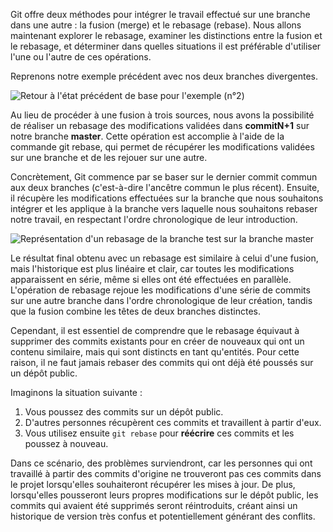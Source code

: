 Git offre deux méthodes pour intégrer le travail effectué sur une branche dans une autre : la fusion (merge) et le rebasage (rebase). Nous allons maintenant explorer le rebasage, examiner les distinctions entre la fusion et le rebasage, et déterminer dans quelles situations il est préférable d'utiliser l'une ou l'autre de ces opérations.

Reprenons notre exemple précédent avec nos deux branches divergentes.

![Retour à l'état précédent de base pour l'exemple (n°2)](https://raw.githubusercontent.com/Microleadoff/content/master/lang/fr/courses/Ing%C3%A9nierie/Versionning/GIT/courses/0300%20-%20Rebaser/images/retour-a-l-etat-precedent-de-base-pour-l-exemple-2.png)

Au lieu de procéder à une fusion à trois sources, nous avons la possibilité de réaliser un rebasage des modifications validées dans **commitN+1** sur notre branche **master**. Cette opération est accomplie à l'aide de la commande git rebase, qui permet de récupérer les modifications validées sur une branche et de les rejouer sur une autre.

Concrètement, Git commence par se baser sur le dernier commit commun aux deux branches (c'est-à-dire l'ancêtre commun le plus récent). Ensuite, il récupère les modifications effectuées sur la branche que nous souhaitons intégrer et les applique à la branche vers laquelle nous souhaitons rebaser notre travail, en respectant l'ordre chronologique de leur introduction.

![Représentation d'un rebasage de la branche test sur la branche master](https://raw.githubusercontent.com/Microleadoff/content/master/lang/fr/courses/Ing%C3%A9nierie/Versionning/GIT/courses/0300%20-%20Rebaser/images/representation-d-un-rebasage-de-la-branche-test-sur-la-branche-master.png)

Le résultat final obtenu avec un rebasage est similaire à celui d'une fusion, mais l'historique est plus linéaire et clair, car toutes les modifications apparaissent en série, même si elles ont été effectuées en parallèle. L'opération de rebasage rejoue les modifications d'une série de commits sur une autre branche dans l'ordre chronologique de leur création, tandis que la fusion combine les têtes de deux branches distinctes.

Cependant, il est essentiel de comprendre que le rebasage équivaut à supprimer des commits existants pour en créer de nouveaux qui ont un contenu similaire, mais qui sont distincts en tant qu'entités. Pour cette raison, il ne faut jamais rebaser des commits qui ont déjà été poussés sur un dépôt public.

Imaginons la situation suivante :

1. Vous poussez des commits sur un dépôt public.
2. D'autres personnes récupèrent ces commits et travaillent à partir d'eux.
3. Vous utilisez ensuite ```git rebase``` pour **réécrire** ces commits et les poussez à nouveau.

Dans ce scénario, des problèmes surviendront, car les personnes qui ont travaillé à partir des commits d'origine ne trouveront pas ces commits dans le projet lorsqu'elles souhaiteront récupérer les mises à jour. De plus, lorsqu'elles pousseront leurs propres modifications sur le dépôt public, les commits qui avaient été supprimés seront réintroduits, créant ainsi un historique de version très confus et potentiellement générant des conflits.
